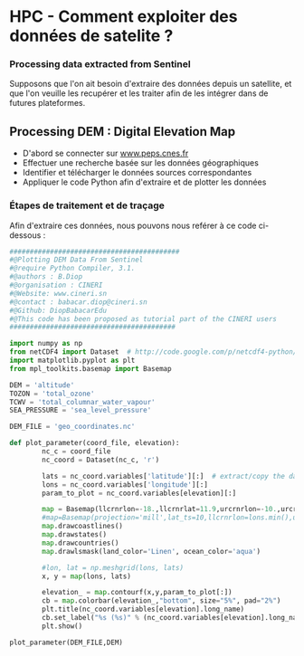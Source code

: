 # HPC - Comment exploiter des données de satelite ? 
### Processing data extracted from Sentinel 
Supposons que l'on ait besoin d'extraire des données depuis un satellite, et que l'on veuille les recupérer et les traiter afin de les intégrer dans de futures plateformes.

## Processing DEM : Digital Elevation Map
* D'abord se connecter sur www.peps.cnes.fr
* Effectuer une recherche basée sur les données géographiques
* Identifier et télécharger le données sources correspondantes
* Appliquer le code Python afin d'extraire et de plotter les données

### Étapes de traitement et de traçage
Afin d'extraire ces données, nous pouvons nous reférer à ce code ci-dessous :
```python
##########################################
#@Plotting DEM Data From Sentinel		
#@require Python Compiler, 3.1.
#@authors : B.Diop
#@organisation : CINERI
#@Website: www.cineri.sn 
#@contact : babacar.diop@cineri.sn
#@Github: DiopBabacarEdu
#@This code has been proposed as tutorial part of the CINERI users
#########################################

import numpy as np
from netCDF4 import Dataset  # http://code.google.com/p/netcdf4-python/
import matplotlib.pyplot as plt
from mpl_toolkits.basemap import Basemap

DEM = 'altitude'
TOZON = 'total_ozone'
TCWV = 'total_columnar_water_vapour'
SEA_PRESSURE = 'sea_level_pressure'

DEM_FILE = 'geo_coordinates.nc'

def plot_parameter(coord_file, elevation):
        nc_c = coord_file 
        nc_coord = Dataset(nc_c, 'r')   

        lats = nc_coord.variables['latitude'][:]  # extract/copy the data
        lons = nc_coord.variables['longitude'][:]
        param_to_plot = nc_coord.variables[elevation][:]

        map = Basemap(llcrnrlon=-18.,llcrnrlat=11.9,urcrnrlon=-10.,urcrnrlat=17.,resolution='i', projection='tmerc', lat_0 = 14.666020, lon_0 = -14.787668)
        #map=Basemap(projection='mill',lat_ts=10,llcrnrlon=lons.min(),urcrnrlon=lons.max(),llcrnrlat=lats.min(),urcrnrlat=lats.max(),resolution='c')
        map.drawcoastlines()
        map.drawstates()
        map.drawcountries()
        map.drawlsmask(land_color='Linen', ocean_color='aqua')

        #lon, lat = np.meshgrid(lons, lats)
        x, y = map(lons, lats)

        elevation_ = map.contourf(x,y,param_to_plot[:])
        cb = map.colorbar(elevation_,"bottom", size="5%", pad="2%")
        plt.title(nc_coord.variables[elevation].long_name)
        cb.set_label("%s (%s)" % (nc_coord.variables[elevation].long_name,nc_coord.variables[elevation].units))
        plt.show()

plot_parameter(DEM_FILE,DEM)
